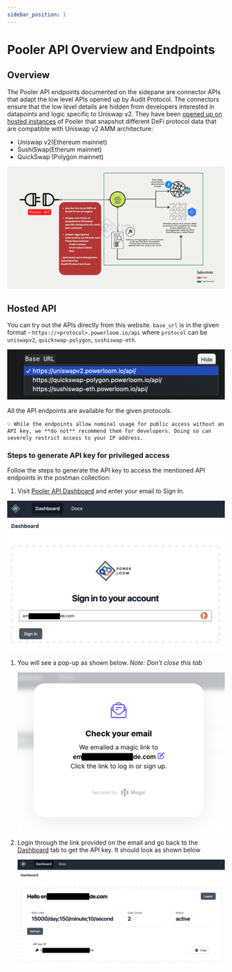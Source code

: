 ```yaml
---
sidebar_position: 1
---
```


# Pooler API Overview and Endpoints

## Overview

The Pooler API endpoints documented on the sidepane are connector APIs that adapt the low level APIs opened up by Audit Protocol. The connectors ensure that the low level details are hidden from developers interested in datapoints and logic specific to Uniswap v2. They have been [opened up on hosted instances](#hosted-api) of Pooler that snapshot different DeFi protocol data that are compatible with Uniswap v2 AMM architecture:
* Uniswap v2(Ethereum mainnet)
* SushiSwap(Etherum mainnet)
* QuickSwap (Polygon mainnet)

![Pooler API connector workflow](../pooler_api_adaptation.png)

## Hosted API
You can try out the APIs directly from this website. `base_url` is in the given format - `https://<protocol>.powerloom.io/api` where `protocol` can be `uniswapv2`, `quickswap-polygon`, `sushiswap-eth`.

![Changing Base URL in UI](./base_url_selection.png)

All the API endpoints are available for the given protocols.

```
💡 While the endpoints allow nominal usage for public access without an API key, we **do not** recommend them for developers. Doing so can severely restrict access to your IP address.
```

### Steps to generate API key for privileged access

Follow the steps to generate the API key to access the mentioned API endpoints in the postman collection:

1. Visit [Pooler API Dashboard](https://pooler-api-dashboard.powerloom.io/) and enter your email to Sign In.

![Screenshot 2022-11-30 at 10.56.19 PM.png](./Screenshot_2022-12-14_at_6.21.41_PM.png)

1. You will see a pop-up as shown below. *Note: Don’t close this tab*
    
    ![Screenshot 2022-11-30 at 10.57.36 PM.png](./Screenshot_2022-12-14_at_6.21.51_PM.png)
    
2. Login through the link provided on the email and go back to the [Dashboard](https://pooler-api-dashboard.powerloom.io/) tab to get the API key. It should look as shown below
    
    ![Screenshot 2022-11-30 at 11.02.31 PM.png](./Screenshot_2022-12-14_at_6.27.54_PM.png)
    
